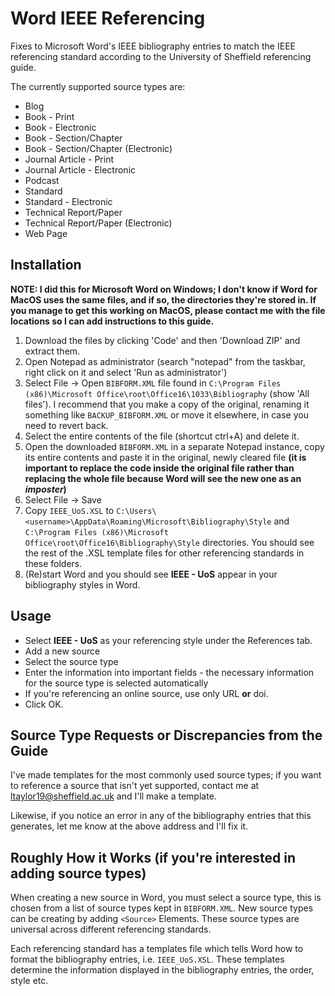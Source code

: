 # Word IEEE Referencing
Fixes to Microsoft Word's IEEE bibliography entries to match the IEEE referencing standard according to the University of Sheffield referencing guide.

The currently supported source types are:

- Blog
- Book - Print
- Book - Electronic
- Book - Section/Chapter
- Book - Section/Chapter (Electronic)
- Journal Article - Print
- Journal Article - Electronic
- Podcast
- Standard 
- Standard - Electronic
- Technical Report/Paper
- Technical Report/Paper (Electronic)
- Web Page

## Installation
**NOTE: I did this for Microsoft Word on Windows; I don't know if Word for MacOS uses the same files, and if so, the directories they're stored in. If you manage to get this working on MacOS, please contact me with the file locations so I can add instructions to this guide.**

1. Download the files by clicking 'Code' and then 'Download ZIP' and extract them.
2. Open Notepad as administrator (search "notepad" from the taskbar, right click on it and select 'Run as administrator')
3. Select File -> Open `BIBFORM.XML` file found in `C:\Program Files (x86)\Microsoft Office\root\Office16\1033\Bibliography` (show 'All files'). I recommend that you make a copy of the original, renaming it something like `BACKUP_BIBFORM.XML` or move it elsewhere, in case you need to revert back.
4. Select the entire contents of the file (shortcut ctrl+A) and delete it.
5. Open the downloaded `BIBFORM.XML` in a separate Notepad instance, copy its entire contents and paste it in the original, newly cleared file **(it is important to replace the code inside the original file rather than replacing the whole file because Word will see the new one as an _imposter_)**
6. Select File -> Save
7. Copy `IEEE_UoS.XSL` to `C:\Users\<username>\AppData\Roaming\Microsoft\Bibliography\Style` and `C:\Program Files (x86)\Microsoft Office\root\Office16\Bibliography\Style` directories. You should see the rest of the .XSL template files for other referencing standards in these folders.
8. (Re)start Word and you should see **IEEE - UoS** appear in your bibliography styles in Word.

## Usage

- Select **IEEE - UoS** as your referencing style under the References tab.
- Add a new source
- Select the source type
- Enter the information into important fields - the necessary information for the source type is selected automatically
- If you're referencing an online source, use only URL **or** doi.
- Click OK.

## Source Type Requests or Discrepancies from the Guide

I've made templates for the most commonly used source types; if you want to reference a source that isn't yet supported, contact me at ltaylor19@sheffield.ac.uk and I'll make a template.

Likewise, if you notice an error in any of the bibliography entries that this generates, let me know at the above address and I'll fix it.

## Roughly How it Works (if you're interested in adding source types)
When creating a new source in Word, you must select a source type, this is chosen from a list of source types kept in `BIBFORM.XML`. New source types can be creating by adding `<Source>` Elements. These source types are universal across different referencing standards.

Each referencing standard has a templates file which tells Word how to format the bibliography entries, i.e. `IEEE_UoS.XSL`. These templates determine the information displayed in the bibliography entries, the order, style etc.

